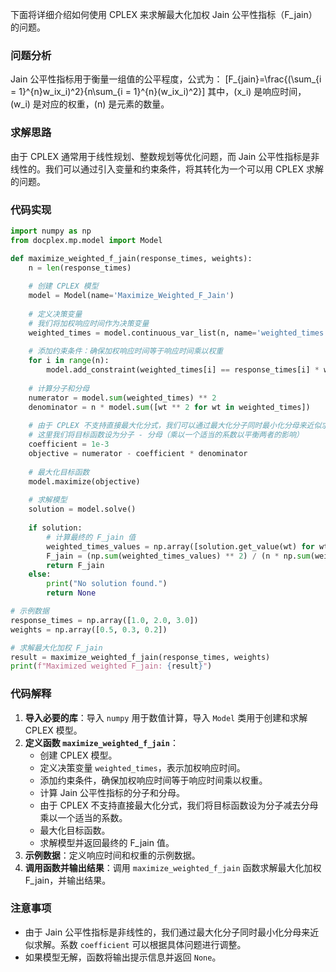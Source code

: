 下面将详细介绍如何使用 CPLEX 来求解最大化加权 Jain 公平性指标（F_jain）的问题。

### 问题分析
Jain 公平性指标用于衡量一组值的公平程度，公式为：
\[F_{jain}=\frac{(\sum_{i = 1}^{n}w_ix_i)^2}{n\sum_{i = 1}^{n}(w_ix_i)^2}\]
其中，\(x_i\) 是响应时间，\(w_i\) 是对应的权重，\(n\) 是元素的数量。

### 求解思路
由于 CPLEX 通常用于线性规划、整数规划等优化问题，而 Jain 公平性指标是非线性的。我们可以通过引入变量和约束条件，将其转化为一个可以用 CPLEX 求解的问题。

### 代码实现

```python
import numpy as np
from docplex.mp.model import Model

def maximize_weighted_f_jain(response_times, weights):
    n = len(response_times)
    
    # 创建 CPLEX 模型
    model = Model(name='Maximize_Weighted_F_Jain')
    
    # 定义决策变量
    # 我们将加权响应时间作为决策变量
    weighted_times = model.continuous_var_list(n, name='weighted_times')
    
    # 添加约束条件：确保加权响应时间等于响应时间乘以权重
    for i in range(n):
        model.add_constraint(weighted_times[i] == response_times[i] * weights[i])
    
    # 计算分子和分母
    numerator = model.sum(weighted_times) ** 2
    denominator = n * model.sum([wt ** 2 for wt in weighted_times])
    
    # 由于 CPLEX 不支持直接最大化分式，我们可以通过最大化分子同时最小化分母来近似求解
    # 这里我们将目标函数设为分子 - 分母（乘以一个适当的系数以平衡两者的影响）
    coefficient = 1e-3
    objective = numerator - coefficient * denominator
    
    # 最大化目标函数
    model.maximize(objective)
    
    # 求解模型
    solution = model.solve()
    
    if solution:
        # 计算最终的 F_jain 值
        weighted_times_values = np.array([solution.get_value(wt) for wt in weighted_times])
        F_jain = (np.sum(weighted_times_values) ** 2) / (n * np.sum(weighted_times_values ** 2))
        return F_jain
    else:
        print("No solution found.")
        return None

# 示例数据
response_times = np.array([1.0, 2.0, 3.0])
weights = np.array([0.5, 0.3, 0.2])

# 求解最大化加权 F_jain
result = maximize_weighted_f_jain(response_times, weights)
print(f"Maximized weighted F_jain: {result}")
```

### 代码解释
1. **导入必要的库**：导入 `numpy` 用于数值计算，导入 `Model` 类用于创建和求解 CPLEX 模型。
2. **定义函数 `maximize_weighted_f_jain`**：
    - 创建 CPLEX 模型。
    - 定义决策变量 `weighted_times`，表示加权响应时间。
    - 添加约束条件，确保加权响应时间等于响应时间乘以权重。
    - 计算 Jain 公平性指标的分子和分母。
    - 由于 CPLEX 不支持直接最大化分式，我们将目标函数设为分子减去分母乘以一个适当的系数。
    - 最大化目标函数。
    - 求解模型并返回最终的 F_jain 值。
3. **示例数据**：定义响应时间和权重的示例数据。
4. **调用函数并输出结果**：调用 `maximize_weighted_f_jain` 函数求解最大化加权 F_jain，并输出结果。

### 注意事项
- 由于 Jain 公平性指标是非线性的，我们通过最大化分子同时最小化分母来近似求解。系数 `coefficient` 可以根据具体问题进行调整。
- 如果模型无解，函数将输出提示信息并返回 `None`。